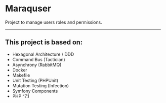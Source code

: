 # Maraquser
Project to manage users roles and permissions.

---

## This project is based on:
- Hexagonal Architecture / DDD
- Command Bus (Tactician)
- Asynchrony (RabbitMQ)
- Docker
- Makefile
- Unit Testing (PHPUnit)
- Mutation Testing (Infection)
- Symfony Components
- PHP ^7.1

